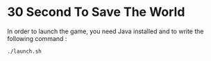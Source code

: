 # 30 Second To Save The World

In order to launch the game, you need Java installed and to write the following command :

```bash
./launch.sh
```